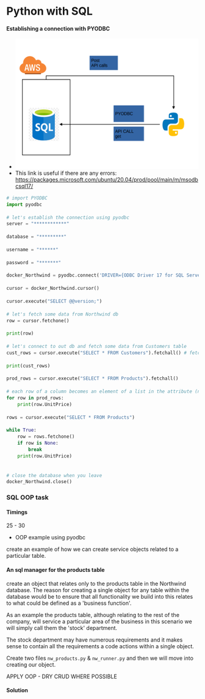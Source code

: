 # Python with SQL

#### Establishing a connection with PYODBC
- ![img](https://raw.githubusercontent.com/SaCut/python_with_sql/main/Python_with_SQL.png)
- This link is useful if there are any errors:
https://packages.microsoft.com/ubuntu/20.04/prod/pool/main/m/msodbcsql17/

```python
# import PYODBC
import pyodbc

# let's establish the connection using pyodbc
server = "************"

database = "*********"

username = "******"

password = "*******"

docker_Northwind = pyodbc.connect('DRIVER={ODBC Driver 17 for SQL Server};SERVER='+server+';DATABASE='+database+';UID='+username+';PWD='+ password)

cursor = docker_Northwind.cursor()

cursor.execute("SELECT @@version;")

# let's fetch some data from Northwind db
row = cursor.fetchone()

print(row)

# let's connect to out db and fetch some data from Customers table
cust_rows = cursor.execute("SELECT * FROM Customers").fetchall() # fetchall to take everything from the table

print(cust_rows)

prod_rows = cursor.execute("SELECT * FROM Products").fetchall()

# each row of a column becomes an element of a list in the attribute (named after the column)
for row in prod_rows:
    print(row.UnitPrice)

rows = cursor.execute("SELECT * FROM Products")

while True:
    row = rows.fetchone()
    if row is None:
        break
    print(row.UnitPrice)


# close the database when you leave
docker_Northwind.close()
```

### SQL OOP task

#### Timings

25 - 30

* OOP example using pyodbc

create an example of how we can create service objects related to a particular table.

#### An sql manager for the products table

create an object that relates only to the products table in the Northwind database. The reason for creating a single object for any table within the database would be to ensure that all functionality we build into this relates to what could be defined as a 'business function'.

As an example the products table, although relating to the rest of the company, will service a particular area of the business in this scenario we will simply call them the 'stock' department. 

The stock department may have numerous requirements and it makes sense to contain all the requirements a code actions within a single object.

Create two files `nw_products.py` & `nw_runner.py` and then we will move into creating our object.

APPLY OOP - DRY CRUD WHERE POSSIBLE

#### Solution
